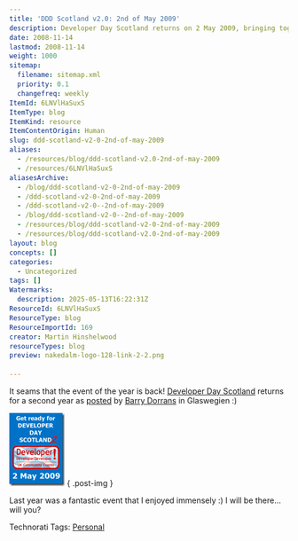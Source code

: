 ```yaml
---
title: 'DDD Scotland v2.0: 2nd of May 2009'
description: Developer Day Scotland returns on 2 May 2009, bringing together software developers for talks, networking, and community events in Scotland’s tech scene.
date: 2008-11-14
lastmod: 2008-11-14
weight: 1000
sitemap:
  filename: sitemap.xml
  priority: 0.1
  changefreq: weekly
ItemId: 6LNVlHaSuxS
ItemType: blog
ItemKind: resource
ItemContentOrigin: Human
slug: ddd-scotland-v2-0-2nd-of-may-2009
aliases:
  - /resources/blog/ddd-scotland-v2.0-2nd-of-may-2009
  - /resources/6LNVlHaSuxS
aliasesArchive:
  - /blog/ddd-scotland-v2-0-2nd-of-may-2009
  - /ddd-scotland-v2-0-2nd-of-may-2009
  - /ddd-scotland-v2-0--2nd-of-may-2009
  - /blog/ddd-scotland-v2-0--2nd-of-may-2009
  - /resources/blog/ddd-scotland-v2-0-2nd-of-may-2009
  - /resources/blog/ddd-scotland-v2.0-2nd-of-may-2009
layout: blog
concepts: []
categories:
  - Uncategorized
tags: []
Watermarks:
  description: 2025-05-13T16:22:31Z
ResourceId: 6LNVlHaSuxS
ResourceType: blog
ResourceImportId: 169
creator: Martin Hinshelwood
resourceTypes: blog
preview: nakedalm-logo-128-link-2-2.png

---
```

It seams that the event of the year is back! [Developer Day Scotland](http://developerdayscotland.com/) returns for a second year as [posted](http://idunno.org/archive/2008/11/12/hoots-mon-ddd-scotland-isnae-deed.aspx) by [Barry Dorrans](http://twitter.com/blowdart) in Glaswegien :)

[![GetReady2-small](images/d331fb86d57d_A821-GetReady2-small_thumb-1-1.png)](http://blog.hinshelwood.com/files/2011/05/GWB-WindowsLiveWriter-d331fb86d57d_A821-GetReady2-small_2.png)
{ .post-img }

Last year was a fantastic event that I enjoyed immensely :) I will be there… will you?

Technorati Tags: [Personal](http://technorati.com/tags/Personal)
